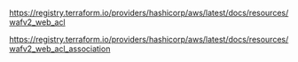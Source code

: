 https://registry.terraform.io/providers/hashicorp/aws/latest/docs/resources/wafv2_web_acl

https://registry.terraform.io/providers/hashicorp/aws/latest/docs/resources/wafv2_web_acl_association
